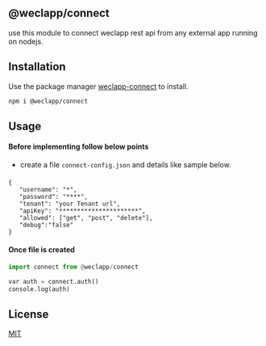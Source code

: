 ## @weclapp/connect

use this module to connect weclapp rest api from any external app running on nodejs.

## Installation

Use the package manager [weclapp-connect](https://www.npmjs.com/package/@weclapp/connect) to install.

```bash
npm i @weclapp/connect
```

## Usage

#### Before implementing follow below points
+ create a file `connect-config.json` and details like sample below.  

#### 
    {
	   "username": "*",
	   "password": "****",
	   "tenant": "your Tenant url",
	   "apiKey": "**********************",
	   "allowed": ["get", "post", "delete"],
	   "debug":"false"
    }
	
#### Once file is created

```python
import connect from @weclapp/connect

var auth = connect.auth()
console.log(auth)
```



## License
[MIT](https://choosealicense.com/licenses/mit/)